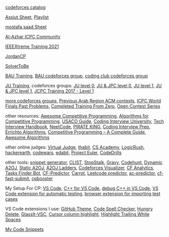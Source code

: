 [codeforces catalog](https://codeforces.com/catalog)

[Assiut Sheet](https://docs.google.com/spreadsheets/d/12XlGl2Nae1NXRDNet_bGQ2HM2O3kq-9FS0Jm2pDwFyg), [Playlist](https://youtube.com/playlist?list=PLq8huKQsVgUMyLW7Q1OVErEclujWPGPsj&si=DzWtpqdCxlTM_9OA)

[mostafa saad Sheet](https://codeforces.com/blog/entry/97858)

[Al-Azhar ICPC Community](https://sites.google.com/view/azharicpc/home)

[IEEEXtreme Training 2021](https://youtube.com/playlist?list=PL1SVyy_SXUBZEdJUSwztfARNgzyw6XZv_)

[JordanCP](https://jordan-cp.com)

[SolverToBe](https://solvertobe.com)

[BAU Training](https://youtube.com/playlist?list=PL9L87DeTP7kbnVAOS2FCVOvuadcOT4ysN), [BAU codeforces group](https://codeforces.com/group/tlobvwTh19), [coding club codeforces group](https://codeforces.com/group/cRILaLqEsX)

[JU Training](https://www.youtube.com/@acmju/playlists), codeforces groups: [JU level 0](https://codeforces.com/group/6T8OBL1uUW), [JU & JPC level 0](https://codeforces.com/group/OQSClAEYis), [JU level 1](https://codeforces.com/group/eFbHZGBJQR), [JU & JPC level 1](https://codeforces.com/group/UCvnPPDQxL), [JCPC Training 2017 - Level 1](https://codeforces.com/group/abwn7HbDuu|)

[more codeforces groups](https://codeforces.com/groups/with/Om4r37), [Previous Arab Region ACM contests](https://codeforces.com/gyms?filterContestType=Official+ACM-ICPC+Contest&filterContestFormat=ICPC&filterIcpcRegion=Arab+Region&order=ID_DESC), [ICPC World Finals Past Problems](https://icpc.global/worldfinals/past-problems), [Completed Training From Zero](https://codeforces.com/group/isP4JMZTix), [Open Contest Series](https://codeforces.com/group/T99c3atS1n)

other resources: [Awesome Competitive Programming](https://github.com/lnishan/awesome-competitive-programming), [Algorithms for Competitive Programming](https://cp-algorithms.com), [USACO Guide](https://usaco.guide), [Coding Interview University](https://github.com/jwasham/coding-interview-university), [Tech Interview Handbook](https://www.techinterviewhandbook.org), [NeetCode](https://neetcode.io), [PIRATE KING](https://www.piratekingdom.com/leetcode/study-guide), [Coding Interview Prep](https://www.freecodecamp.org/learn/coding-interview-prep), [Errichto Algorithms](https://github.com/Errichto/youtube/wiki), [Competitive Programming – A Complete Guide](https://www.geeksforgeeks.org/competitive-programming-a-complete-guide), [Awesome Algorithms](https://github.com/tayllan/awesome-algorithms)

other online judges: [Virtual Judge](https://vjudge.net), [thabit](https://thabit.io), [CS Academy](https://csacademy.com), [LogicRush](https://logicrush.com), [hackerearth](https://www.hackerearth.com), [codewars](https://www.codewars.com), [edabit](https://edabit.com), [Project Euler](https://www.freecodecamp.org/learn/project-euler), [CodeDrills](https://codedrills.io/problems)

other tools: [snippet generator](https://snippet-generator.app/), [CLIST](https://clist.by), [StopStalk](https://www.stopstalk.com), [Gravy](https://gravy.thud.dev), [Codehunt](https://codehunt.cc), [Dynamic A2OJ](https://a2oj.herokuapp.com), [Static A2OJ](https://a2oj.netlify.app), [A2OJ Ladders](https://earthshakira.github.io/a2oj-clientside/server/Ladders.html), [Codeforces Visualizer](https://cfviz.netlify.app), [CF Analytics](https://github.com/ApoorvaRajBhadani/cf-analytics), [Tasks Finder Bot](https://t.me/TasksFinderBot), [CF-Predictor](https://codeforces.com/blog/entry/50411), [Carrot](https://github.com/meooow25/carrot), [Leetcode predictor](https://lccn.lbao.site/), [ac-predictor](https://greasyfork.org/en/scripts/369954-ac-predictor/code), [cf-fast-submit](https://github.com/LumaKernel/cf-fast-submit), [cpbooster](https://searleser97.github.io/cpbooster/)

My Setup For CP: [VS Code](https://code.visualstudio.com), [C++ for VS Code](https://code.visualstudio.com/docs/languages/cpp), [debug C++ in VS Code](https://code.visualstudio.com/docs/cpp/introvideos-cpp#_debug-a-c-project), [VS Code extension for automatic testing](https://marketplace.visualstudio.com/items?itemName=DivyanshuAgrawal.competitive-programming-helper), [browser extension for importing test cases](https://github.com/jmerle/competitive-companion)

VS Code extensions I use: [GitHub Theme](https://marketplace.visualstudio.com/items?itemName=GitHub.github-vscode-theme), [Code Spell Checker](https://marketplace.visualstudio.com/items?itemName=streetsidesoftware.code-spell-checker), [Hungry Delete](https://marketplace.visualstudio.com/items?itemName=jasonlhy.hungry-delete), [GlassIt-VSC](https://marketplace.visualstudio.com/items?itemName=s-nlf-fh.glassit), [Cursor column highlight](https://marketplace.visualstudio.com/items?itemName=IuriiBarlukov.cursor-column-highlight), [Highlight Trailing White Spaces](https://marketplace.visualstudio.com/items?itemName=ybaumes.highlight-trailing-white-spaces)

[My Code Snippets](https://github.com/3m4r5/3m4r5/blob/main/Resources/cpp.json)
